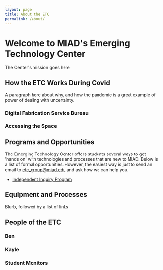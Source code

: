 ```yaml
---
layout: page
title: About the ETC
permalink: /about/
---
```


# Welcome to MIAD's Emerging Technology Center
The Center's mission goes here

## How the ETC Works During Covid
A paragraph here about why, and how the pandemic is a great example of power of dealing with uncertainty.

### Digital Fabrication Service Bureau

### Accessing the Space  

## Programs and Opportunities
The Emerging Technology Center offers students several ways to get 'hands on' with technologies and processes that are new to MIAD. Below is a list of formal opportunities. However, the easiest way is just to send an email to etc_group@miad.edu and ask how we can help you.

* [Independent Inquiry Program](/iip/aboutiip.html)

## Equipment and Processes
Blurb, followed by a list of links

## People of the ETC

### Ben

### Kayle

### Student Monitors

<!--- This is the base Jekyll theme. You can find out more info about customizing your Jekyll theme, as well as basic Jekyll usage documentation at [jekyllrb.com](https://jekyllrb.com/)

You can find the source code for Minima at GitHub:
[jekyll][jekyll-organization] /
[minima](https://github.com/jekyll/minima)

You can find the source code for Jekyll at GitHub:
[jekyll][jekyll-organization] /
[jekyll](https://github.com/jekyll/jekyll)


[jekyll-organization]: https://github.com/jekyll --->
